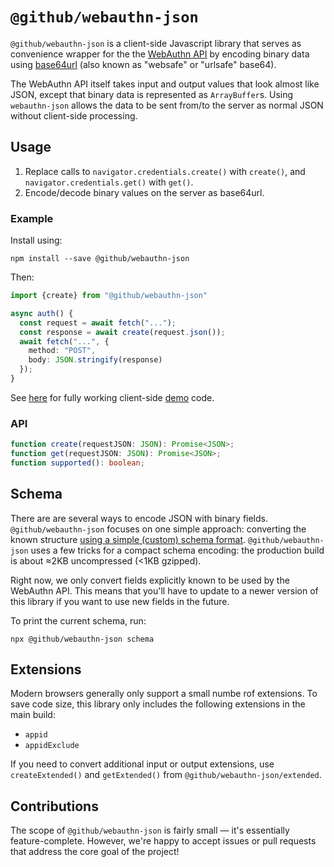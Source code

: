 # `@github/webauthn-json`

`@github/webauthn-json` is a client-side Javascript library that serves as convenience wrapper for the the [WebAuthn API](https://www.w3.org/TR/webauthn/) by encoding binary data using [base64url](https://w3c.github.io/webauthn/#sctn-dependencies) (also known as "websafe" or "urlsafe" base64).

The WebAuthn API itself takes input and output values that look almost like JSON, except that binary data is represented as `ArrayBuffer`s. Using `webauthn-json` allows the data to be sent from/to the server as normal JSON without client-side processing.

## Usage

1. Replace calls to `navigator.credentials.create()` with `create()`, and `navigator.credentials.get()` with `get()`.
2. Encode/decode binary values on the server as base64url.

### Example

Install using:

```shell
npm install --save @github/webauthn-json
```

Then:

```typescript
import {create} from "@github/webauthn-json"

async auth() {
  const request = await fetch("...");
  const response = await create(request.json());
  await fetch("...", {
    method: "POST",
    body: JSON.stringify(response)
  });
}
```

See [here](https://github.com/github/webauthn-json/blob/main/src/targets/demo/index.ts) for fully working client-side [demo](https://github.github.com/webauthn-json/demo/) code.

### API

```typescript
function create(requestJSON: JSON): Promise<JSON>;
function get(requestJSON: JSON): Promise<JSON>;
function supported(): boolean;
```

## Schema

There are are several ways to encode JSON with binary fields. `@github/webauthn-json` focuses on one simple approach: converting the known structure [using a simple (custom) schema format](https://github.com/github/webauthn-json/blob/main/src/schema-format.ts). `@github/webauthn-json` uses a few tricks for a compact schema encoding: the production build is about ≈2KB uncompressed (<1KB gzipped).

Right now, we only convert fields explicitly known to be used by the WebAuthn API. This means that you'll have to update to a newer version of this library if you want to use new fields in the future.

To print the current schema, run:

```shell
npx @github/webauthn-json schema
```

## Extensions

Modern browsers generally only support a small numbe rof extensions. To save code size, this library only includes the following extensions in the main build:

- `appid`
- `appidExclude`

If you need to convert additional input or output extensions, use `createExtended()` and `getExtended()` from `@github/webauthn-json/extended`.

## Contributions

The scope of `@github/webauthn-json` is fairly small — it's essentially feature-complete. However, we're happy to accept issues or pull requests that address the core goal of the project!
